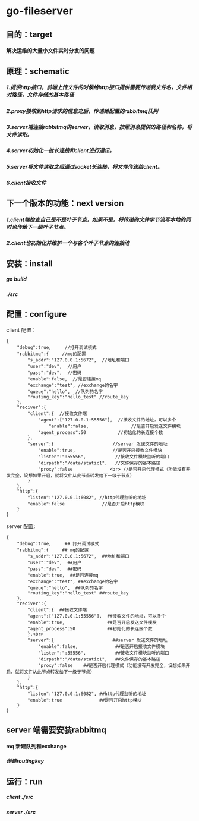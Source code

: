 # go-fileserver

## 目的：target

#### 解决运维的大量小文件实时分发的问题
      
## 原理：schematic 
##### 1.提供http接口，前端上传文件的时候给http接口提供需要传递我文件名，文件相对路径，文件存储的基本路径
##### 2.proxy接收到http请求的信息之后，传递给配置的rabbitmq队列
##### 3.server端连接rabbitmq的server，读取消息，按照消息提供的路径和名称，将文件读取。
##### 4.server初始化一批长连接和client进行通讯。
##### 5.server将文件读取之后通过socket长连接，将文件传送给client。
##### 6.client接收文件

    
## 下一个版本的功能：next version
##### 1.client端检查自己是不是叶子节点，如果不是，将传递的文件字节流写本地的同时也传给下一级叶子节点。
##### 2.client也初始化并维护一个与各个叶子节点的连接池
    
    
## 安装：install 
##### go build 
##### ./src 
    
    
## 配置：configure

client 配置：

    {
		"debug":true,     //打开调试模式
		"rabbitmq":{     //mq的配置
	    	"s_addr":"127.0.0.1:5672",  //地址和端口
       	    "user":"dev",  //用户
       		"pass":"dev",  //密码
	        "enable":false,  //是否连接mq
       		"exchange":"test", //exchange的名字
       		"queue":"hello",  //队列的名字
       		"routing_key":"hello_test" //route_key
   		},
   		"reciver":{
       		"client":{  //接收文件端
           		"agent":["127.0.0.1:55556"],  //接收文件的地址，可以多个
	                "enable":false,                //是否开启发送文件模块
        	   	"agent_process":50            //初始化的长连接个数
       		},  
	       	"server":{                      //server 发送文件的地址
        		"enable":true,              //是否开启接收文件模块
           		"listen":":55556",           //接收文件模块监听的端口
	           	"dirpath":"/data/static1",   //文件保存的基本路径
        	   	"proxy":false              <br> //是否开启代理模式（功能没有开发完全，设想如果开启，就将文件从此节点转发给下一级子节点）
	       	}   
   		},
		"http":{
 	        "listen":"127.0.0.1:6082", //http代理监听的地址
       		"enable":false              //是否开启http模块
   		}
    }
    
server 配置:

    {
		"debug":true,     ## 打开调试模式
		"rabbitmq":{     ## mq的配置
			"s_addr":"127.0.0.1:5672",  ##地址和端口
			"user":"dev",  ##用户
			"pass":"dev",  ##密码
			"enable":true,  ##是否连接mq
			"exchange":"test", ##exchange的名字
			"queue":"hello",  ##队列的名字
			"routing_key":"hello_test" ##route_key
		},
		"reciver":{
			"client":{  ##接收文件端
			"agent":["127.0.0.1:55556"],  ##接收文件的地址，可以多个
			"enable":true,                ##是否开启发送文件模块
			"agent_process":50            ##初始化的长连接个数
			},<br>
			"server":{                      ##server 发送文件的地址
				"enable":false,              ##是否开启接收文件模块
				"listen":":55556",           ##接收文件模块监听的端口
				"dirpath":"/data/static1",   ##文件保存的基本路径
				"proxy":false    ##是否开启代理模式（功能没有开发完全，设想如果开启，就将文件从此节点转发给下一级子节点）
			}
		},
		"http":{
			"listen":"127.0.0.1:6082", ##http代理监听的地址
			"enable":true              ##是否开启http模块
		}
    }
    
## server 端需要安装rabbitmq<br>

#### mq 新建队列和exchange <br>
##### 创建routingkey  <br>
## 运行：run<br>
##### client ./src<br>
 
##### server ./src<br>
    
    
